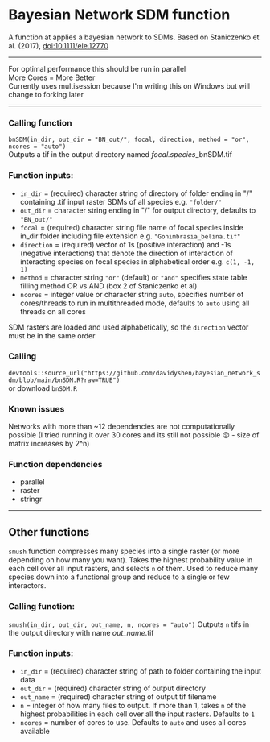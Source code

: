 # Bayesian Network SDM function
A function at applies a bayesian network to SDMs. Based on Staniczenko et al. (2017), [doi:10.1111/ele.12770](https://doi.org/10.1111/ele.12770)

----
For optimal performance this should be run in parallel  
More Cores = More Better  
Currently uses multisession because I'm writing this on Windows but will change to forking later

----

### Calling function
`bnSDM(in_dir, out_dir = "BN_out/", focal, direction, method = "or", ncores = "auto")`  
Outputs a tif in the output directory named *focal.species*_bnSDM.tif

### Function inputs:
* `in_dir`    = (required) character string of directory of folder ending in "/" containing .tif input raster SDMs of all species e.g. `"folder/"`
* `out_dir`   = character string ending in "/" for output directory, defaults to `"BN_out/"`
* `focal`     = (required) character string file name of focal species inside in_dir folder including file extension e.g. `"Gonimbrasia_belina.tif"`
* `direction` = (required) vector of 1s (positive interaction) and -1s (negative interactions) that denote the direction of interaction of interacting species on focal species in alphabetical order e.g. `c(1, -1, 1)`
* `method`    = character string `"or"` (default) or `"and"` specifies state table filling method OR vs AND (box 2 of Staniczenko et al)
* `ncores`    = integer value or character string `auto`, specifies number of cores/threads to run in multithreaded mode, defaults to `auto` using all threads on all cores

SDM rasters are loaded and used alphabetically, so the `direction` vector must be in the same order

### Calling
`devtools::source_url("https://github.com/davidyshen/bayesian_network_sdm/blob/main/bnSDM.R?raw=TRUE")`  
or download `bnSDM.R`

### Known issues
Networks with more than ~12 dependencies are not computationally possible (I tried running it over 30 cores and its still not possible 😢 - size of matrix increases by 2^n)

### Function dependencies
* parallel
* raster
* stringr

----
## Other functions
`smush` function compresses many species into a single raster (or more depending on how many you want). Takes the highest probability value in each cell over all input rasters, and selects `n` of them. Used to reduce many species down into a functional group and reduce to a single or few interactors.

### Calling function:
`smush(in_dir, out_dir, out_name, n, ncores = "auto")`
Outputs `n` tifs in the output directory with name *out_name*.tif

### Function inputs:
* `in_dir`    = (required) character string of path to folder containing the input data
* `out_dir`   = (required) character string of output directory
* `out_name`  = (required) character string of output tif filename
* `n`         = integer of how many files to output. If more than 1, takes `n` of the highest probabilities in each cell over all the input rasters. Defaults to `1`
* `ncores`    = number of cores to use. Defaults to `auto` and uses all cores available
